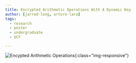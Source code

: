 ```yaml
---
title: Encrypted Arithmetic Operations With A Dynamic Key​
author: [jarred-long, arturo-lara]
tags:
  - research
  - poster
  - undergraduate
  - UCF

---
```



![Encypted Arithmetic Operations](/images/assets/2024/2024-SSS-Encrypted-Arithmetic-Operations.jpg){:class="img-responsive"}

